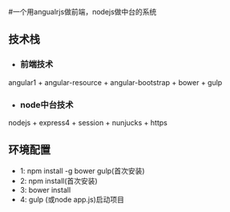 #一个用angualrjs做前端，nodejs做中台的系统

## 技术栈
* ### 前端技术
angular1 + angular-resource + angular-bootstrap + bower + gulp
* ### node中台技术
nodejs + express4 + session + nunjucks + https

## 环境配置
* 1: npm install -g bower gulp(首次安装)
* 2: npm install(首次安装)
* 3: bower install
* 4: gulp (或node app.js)启动项目